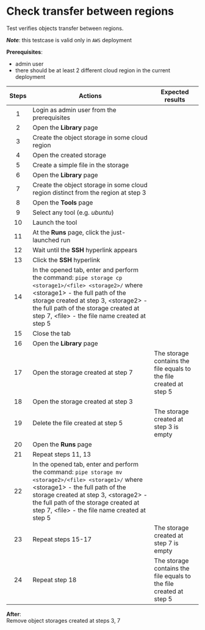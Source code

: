 # Check transfer between regions

Test verifies objects transfer between regions.

**_Note_**: this testcase is valid only in `AWS` deployment

**Prerequisites**:

- admin user
- there should be at least 2 different cloud region in the current deployment

| Steps | Actions | Expected results |
| :---: | --- | --- |
| 1 | Login as admin user from the prerequisites | |
| 2 | Open the **Library** page | |
| 3 | Create the object storage in some cloud region | |
| 4 | Open the created storage | |
| 5 | Create a simple file in the storage | |
| 6 | Open the **Library** page | |
| 7 | Create the object storage in some cloud region distinct from the region at step 3 | |
| 8 | Open the **Tools** page | |
| 9 | Select any tool (e.g. _ubuntu_) | |
| 10 | Launch the tool | |
| 11 | At the **Runs** page, click the just-launched run | |
| 12 | Wait until the **SSH** hyperlink appears | |
| 13 | Click the **SSH** hyperlink | |
| 14 | In the opened tab, enter and perform the command: `pipe storage cp <storage1>/<file> <storage2>/` where \<storage1\> - the full path of the storage created at step 3, \<storage2\> - the full path of the storage created at step 7, \<file\> - the file name created at step 5 | |
| 15 | Close the tab | |
| 16 | Open the **Library** page | |
| 17 | Open the storage created at step 7 | The storage contains the file equals to the file created at step 5 |
| 18 | Open the storage created at step 3 | |
| 19 | Delete the file created at step 5 | The storage created at step 3 is empty |
| 20 | Open the **Runs** page | |
| 21 | Repeat steps 11, 13 | |
| 22 | In the opened tab, enter and perform the command: `pipe storage mv <storage2>/<file> <storage1>/` where \<storage1\> - the full path of the storage created at step 3, \<storage2\> - the full path of the storage created at step 7, \<file\> - the file name created at step 5 | |
| 23 | Repeat steps 15-17 | The storage created at step 7 is empty |
| 24 | Repeat step 18 | The storage contains the file equals to the file created at step 5 |

**After**:  
Remove object storages created at steps 3, 7